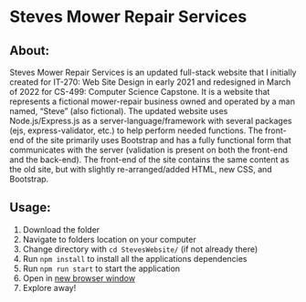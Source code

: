 # Steves Mower Repair Services

## About:
Steves Mower Repair Services is an updated full-stack website that I initially created for IT-270: Web Site Design in early 2021 and redesigned in March of 2022 for CS-499: Computer Science Capstone. It is a  website that represents a fictional mower-repair business owned and operated by a man named, “Steve” (also fictional). The updated website uses Node.js/Express.js as a server-language/framework with several packages (ejs, express-validator, etc.) to help perform needed functions. The front-end of the site primarily uses Bootstrap and has a fully functional form that communicates with the server (validation is present on both the front-end and the back-end). The front-end of the site contains the same content as the old site, but with slightly re-arranged/added HTML, new CSS, and Bootstrap.

## Usage:
1. Download the folder
2. Navigate to folders location on your computer
3. Change directory with `cd StevesWebsite/` (if not already there)
4. Run `npm install` to install all the applications dependencies
5. Run `npm run start` to start the application
6. Open in [new browser window](http://localhost:3000/)
7. Explore away!

